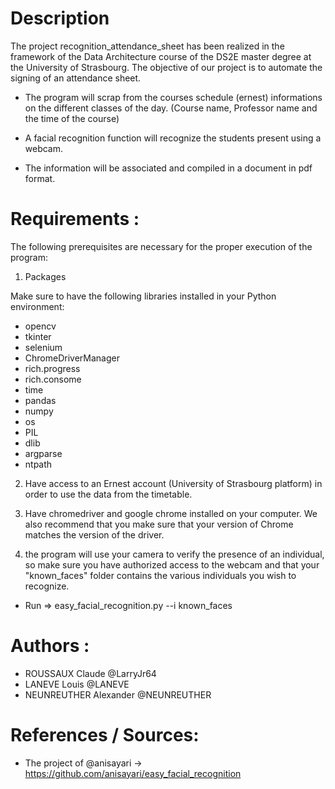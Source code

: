 # Description

The project recognition_attendance_sheet has been realized in the framework of the Data Architecture course of the DS2E master degree at the University of Strasbourg. The objective of our project is to automate the signing of an attendance sheet.

-	The program will scrap from the courses schedule (ernest) informations on the different classes of the day. (Course name, Professor name and the time of the course)

-	A facial recognition function will recognize the students present using a webcam.

-	The information will be associated and compiled in a document in pdf format.




# Requirements :

The following prerequisites are necessary for the proper execution of the program:

1.	Packages

Make sure to have the following libraries installed in your Python environment:

- opencv
- tkinter
- selenium
- ChromeDriverManager
- rich.progress
- rich.consome
- time
- pandas
- numpy
- os
- PIL
- dlib
- argparse
- ntpath



2.	Have access to an Ernest account (University of Strasbourg platform) in order to use the data from the timetable.


3.	Have chromedriver and google chrome installed on your computer. We also recommend that you make sure that your version of Chrome matches the version of the driver.


4.	the program will use your camera to verify the presence of an individual, so make sure you have authorized access to the webcam and that your "known_faces" folder contains the various individuals you wish to recognize.

- Run => easy_facial_recognition.py --i known_faces



# Authors : 

- ROUSSAUX Claude @LarryJr64
- LANEVE Louis @LANEVE
- NEUNREUTHER Alexander @NEUNREUTHER

# References / Sources:

- The project of @anisayari -> https://github.com/anisayari/easy_facial_recognition


